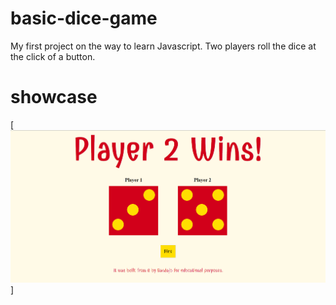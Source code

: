 # basic-dice-game
My first project on the way to learn Javascript. Two players roll the dice at the click of a button.

# showcase
[<img alt="alt_text" width="1008px" src="images/basicDiceGame.png" />]
